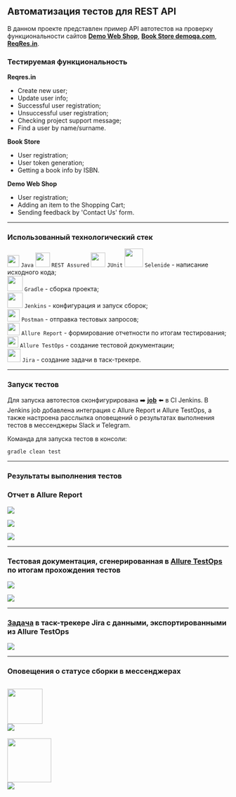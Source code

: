 ## Автоматизация тестов для REST API
В данном проекте представлен пример API автотестов на проверку функциональности сайтов [**Demo Web Shop**](http://demowebshop.tricentis.com), [**Book Store demoqa.com**](https://demoqa.com/books/), [**ReqRes.in**](https://reqres.in/).<br/>
### Тестируемая функциональность


**Reqres.in**
- Create new user;
- Update user info;
- Successful user registration;
- Unsuccessful user registration;
- Checking project support message;
- Find a user by name/surname.


**Book Store**
- User registration;
- User token generation;
- Getting a book info by ISBN.


**Demo Web Shop**
- User registration;
- Adding an item to the Shopping Cart;
- Sending feedback by 'Contact Us' form.

---
### Использованный технологический стек
<img src="./images/logos/java.svg" width="27" /> `Java` 
<img src="./images/logos/rest-assured.svg" width="33" /> `REST Assured` 
<img src="./images/logos/junit.svg" width="33" /> `JUnit` 
<img src="./images/logos/selenide.svg" width="42" /> `Selenide` - написание исходного кода;<br/>
<img src="./images/logos/gradle.svg" width="35" height="35" /> `Gradle` - сборка проекта;<br/>
<img src="./images/logos/jenkins.svg" width="35" height="35" /> `Jenkins` - конфигурация и запуск сборок;<br/>
<img src="./images/logos/postman.svg" width="28" height="28" /> `Postman` - отправка тестовых запросов;<br/>
<img src="./images/logos/allure.svg" width="28" /> `Allure Report` - формирование отчетности по итогам тестирования;<br/>
<img src="./images/logos/allure_testops.svg" width="24.7" /> `Allure TestOps` - создание тестовой документации;<br/>
<img src="./images/logos/jira.svg" width="30" /> `Jira` - создание задачи в таск-трекере.<br/>


---
### Запуск тестов
Для запуска автотестов сконфигурирована :arrow_right: **[job](https://jenkins.autotests.cloud/job/08-WakeUpTheo-REST-Assured/)** :arrow_left: в CI Jenkins. В Jenkins job добавлена интеграция с Allure Report и Allure TestOps, а также настроена расслылка оповещений о результатах выполнения тестов в мессенджеры Slack и Telegram.<br/>

Команда для запуска тестов в консоли:
```
gradle clean test
```

---
### Результаты выполнения тестов

### Отчет в Allure Report
![](./images/screenshots/allure_1.png)


![](./images/screenshots/allure_2.png)


![](./images/screenshots/allure_3.png)

---
### Тестовая документация, сгенерированная в [Allure TestOps](https://allure.autotests.cloud/project/815/dashboards) по итогам прохождения тестов
![](./images/screenshots/testops_1.png)


![](./images/screenshots/testops_2.png)

---
### [Задача](https://jira.autotests.cloud/browse/HOMEWORK-295) в таск-трекере Jira с данными, экспортированными из Allure TestOps
![](./images/screenshots/jira.png)

---
### Оповещения о статусе сборки в мессенджерах
<img src="./images/logos/slack.svg" width="80" /><br/>
![](./images/screenshots/slack_notice.png)
---
<img src="./images/logos/telegram.svg" width="100" /><br/>
![](./images/screenshots/telegram_notice.png)
